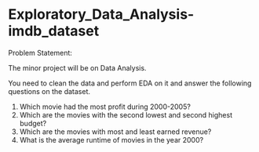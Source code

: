 # Exploratory_Data_Analysis-imdb_dataset

Problem Statement:

The minor project  will be on Data Analysis.

You need to clean the data and perform EDA on it and answer the following questions on the dataset.

1)  Which movie had the most profit during 2000-2005?
2) Which are the movies with the second lowest and second highest budget?
3) Which are the movies with most and least earned revenue?
4) What is the average runtime of movies in the year 2000? 
